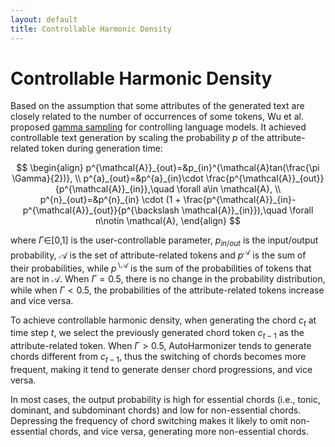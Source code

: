 ```yaml
---
layout: default
title: Controllable Harmonic Density
---
```


<script src="https://cdn.mathjax.org/mathjax/latest/MathJax.js?config=TeX-AMS-MML_HTMLorMML" type="text/javascript"></script>
<script type="text/x-mathjax-config">
    MathJax.Hub.Config({
        tex2jax: {
        skipTags: ['script', 'noscript', 'style', 'textarea', 'pre'],
        inlineMath: [['$','$']]
        }
    });
</script>

# Controllable Harmonic Density

Based on the assumption that some attributes of the generated text are closely related to the number of occurrences of some tokens, Wu et al. proposed [gamma sampling](https://arxiv.org/pdf/2205.06036.pdf) for controlling language models. It achieved controllable text generation by scaling the probability $p$ of the attribute-related token during generation time:

$$
\begin{align}
p^{\mathcal{A}}_{out}=&p_{in}^{\mathcal{A}tan(\frac{\pi \Gamma}{2})}, \\ 
p^{a}_{out}=&p^{a}_{in}\cdot \frac{p^{\mathcal{A}}_{out}}{p^{\mathcal{A}}_{in}},\quad \forall a\in \mathcal{A}, \\ 
p^{n}_{out}=&p^{n}_{in} \cdot (1 + \frac{p^{\mathcal{A}}_{in}-p^{\mathcal{A}}_{out}}{p^{\backslash \mathcal{A}}_{in}}),\quad \forall n\notin \mathcal{A},
\end{align}
$$

where $\Gamma\in$[0,1] is the user-controllable parameter, $p_{in/out}$ is the input/output probability, $\mathcal{A}$ is the set of attribute-related tokens and $p^{\mathcal{A}}$ is the sum of their probabilities, while $p^{\backslash \mathcal{A}}$ is the sum of the probabilities of tokens that are not in $\mathcal{A}$. When $\Gamma=0.5$, there is no change in the probability distribution, while when $\Gamma<0.5$, the probabilities of the attribute-related tokens increase and vice versa.

To achieve controllable harmonic density, when generating the chord $c_{t}$ at time step $t$, we select the previously generated chord token $c_{t-1}$ as the attribute-related token. When $\Gamma>0.5$, AutoHarmonizer tends to generate chords different from $c_{t-1}$, thus the switching of chords becomes more frequent, making it tend to generate denser chord progressions, and vice versa.  

In most cases, the output probability is high for essential chords (i.e., tonic, dominant, and subdominant chords) and low for non-essential chords. Depressing the frequency of chord switching makes it likely to omit non-essential chords, and vice versa, generating more non-essential chords.
